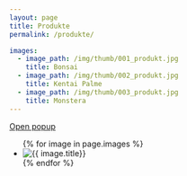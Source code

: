 ```yaml
---
layout: page
title: Produkte
permalink: /produkte/

images:
  - image_path: /img/thumb/001_produkt.jpg
    title: Bonsai
  - image_path: /img/thumb/002_produkt.jpg
    title: Kentai Palme
  - image_path: /img/thumb/003_produkt.jpg
    title: Monstera
---
```

<!-- Magnific Popup core CSS file -->
<link rel="stylesheet" href="magnific-popup/magnific-popup.css">

<!-- jQuery 1.7.2+ or Zepto.js 1.0+ -->
<script src="//ajax.googleapis.com/ajax/libs/jquery/1.9.1/jquery.min.js"></script>

<!-- Magnific Popup core JS file -->
<script src="magnific-popup/jquery.magnific-popup.js">

$(document).ready(function() {
  $('.image-link').magnificPopup({type:'image'});
});
$('.test-popup-link').magnificPopup({
  type: 'image'
  // other options
});
</script>
<a class="test-popup-link" href="/img/thumb/003_produkt.jpg">Open popup</a>


<ul class="photo-gallery">
  {% for image in page.images %}
    <li><img src="{{ image.image_path }}" alt="{{ image.title}}"/></li>
  {% endfor %}
</ul>